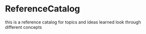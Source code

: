 # ReferenceCatalog




this is a reference catalog for topics and ideas learned
look through different concepts

